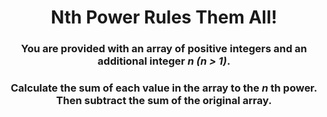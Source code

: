 <div align = 'center'>

# Nth Power Rules Them All!

</div>

<div align = 'center'>

<h3>You are provided with an array of positive integers and an additional integer <em>n (n > 1)</em>.</h3>

<h3>Calculate the sum of each value in the array to the <em>n</em> th power. Then subtract the sum of the original array.</h3>

</div>
